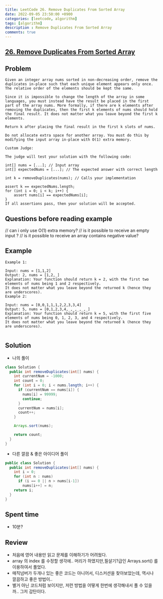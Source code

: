 ```yaml
---
title: LeetCode 26. Remove Duplicates From Sorted Array
date: 2022-09-05 23:50:00 +0900
categories: [leetcode, algorithm]
tags: [algorithm]
description : Remove Duplicates From Sorted Array
comments: true
---
```


## [26. Remove Duplicates From Sorted Array](https://leetcode.com/problems/remove-duplicates-from-sorted-array/)

## Problem

```
Given an integer array nums sorted in non-decreasing order, remove the duplicates in-place such that each unique element appears only once. The relative order of the elements should be kept the same.

Since it is impossible to change the length of the array in some languages, you must instead have the result be placed in the first part of the array nums. More formally, if there are k elements after removing the duplicates, then the first k elements of nums should hold the final result. It does not matter what you leave beyond the first k elements.

Return k after placing the final result in the first k slots of nums.

Do not allocate extra space for another array. You must do this by modifying the input array in-place with O(1) extra memory.

Custom Judge:

The judge will test your solution with the following code:

int[] nums = [...]; // Input array
int[] expectedNums = [...]; // The expected answer with correct length

int k = removeDuplicates(nums); // Calls your implementation

assert k == expectedNums.length;
for (int i = 0; i < k; i++) {
    assert nums[i] == expectedNums[i];
}
If all assertions pass, then your solution will be accepted.
```

## Questions before reading example

// can i only use O(1) extra memory?
// is it possible to receive an empty input ?
// is it possible to receive an array contains negative value?

## Example

```
Example 1:

Input: nums = [1,1,2]
Output: 2, nums = [1,2,_]
Explanation: Your function should return k = 2, with the first two elements of nums being 1 and 2 respectively.
It does not matter what you leave beyond the returned k (hence they are underscores).
Example 2:

Input: nums = [0,0,1,1,1,2,2,3,3,4]
Output: 5, nums = [0,1,2,3,4,_,_,_,_,_]
Explanation: Your function should return k = 5, with the first five elements of nums being 0, 1, 2, 3, and 4 respectively.
It does not matter what you leave beyond the returned k (hence they are underscores).


```

## Solution

* 나의 풀이

```java
class Solution {
  public int removeDuplicates(int[] nums) {
    int currentNum = -1000;
    int count = 0;
    for (int i = 0; i < nums.length; i++) {
      if (currentNum == nums[i]) {
        nums[i] = 99999;
        continue;
      }
      currentNum = nums[i];
      count++;
    }

    Arrays.sort(nums);

    return count;
  }
}
```
* 다른 깔끔 & 좋은 아이디어 풀이
```java
public class Solution {
  public int removeDuplicates(int[] nums) {
    int i = 0;
    for (int n : nums)
      if (i == 0 || n > nums[i-1])
        nums[i++] = n;
    return i;
  }
}
```

## Spent time
* 10분?


## Review
* 처음에 영어 내용만 읽고 문제를 이해하기가 어려웠다.
* array 의 index 를 수정할 생각에.. 머리가 하앴지만,필살기?급인 Arrays.sort() 를 이용하여서 풀었다.
* 매직넘버가 두개나 있는 좋은 코드는 아니어서, 디스커션을 찾아보았는데, 역시나 깔끔하고 좋은 방법이..
* 별거 아닌 코드처럼 보이지만, 저런 방법을 어떻게 한번에 생각해내서 풀 수 있을까.. 그저 감탄이다.
